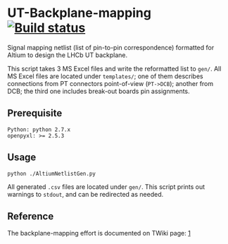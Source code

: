 # UT-Backplane-mapping [![Build status](https://travis-ci.com/ypsun-umd/UT-Backplane-mapping.svg?master)](https://travis-ci.com/ypsun-umd)
Signal mapping netlist (list of pin-to-pin correspondence) formatted for Altium to design the LHCb UT backplane.

This script takes 3 MS Excel files and write the reformatted list to `gen/`.
All MS Excel files are located under `templates/`;
one of them describes connections from PT connectors point-of-view (`PT->DCB`);
another from DCB;
the third one includes break-out boards pin assignments.


## Prerequisite
```
Python: python 2.7.x
openpyxl: >= 2.5.3
```


## Usage
```
python ./AltiumNetlistGen.py
```
All generated `.csv` files are located under `gen/`.
This script prints out warnings to `stdout`, and can be redirected as needed.


## Reference
The backplane-mapping effort is documented on TWiki page: [1]

[1]: https://twiki.cern.ch/twiki/bin/view/LHCb/BackplaneMapping
